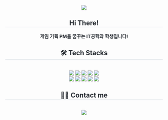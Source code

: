 <div align= "center">
    <img src="https://capsule-render.vercel.app/api?type=waving&color=0:00c8f0,100:1887dc&height=120&text=Welcome%20To%20Jinsy's%20Github&animation=fadeIn&fontColor=1e528a&fontSize=50" />
    </div>
    <div align= "center"> 
    <h2 style="border-bottom: 1px solid #d8dee4; color: #282d33;"> Hi There! </h2>  
    <div style="font-weight: 700; font-size: 15px; text-align: center; color: #282d33;"> 게임 기획 PM을 꿈꾸는 IT공학과 학생입니다! </div> 
    </div>
    <div align= "center">
    <h2 style="border-bottom: 1px solid #d8dee4; color: #282d33;"> 🛠️ Tech Stacks </h2> <br> 
    <div style="margin: 0 auto; text-align: center;" align= "center"> <img src="https://img.shields.io/badge/Github-181717?style=flat&logo=Github&logoColor=white">
          <img src="https://img.shields.io/badge/HTML5-E34F26?style=flat&logo=HTML5&logoColor=white">
          <img src="https://img.shields.io/badge/MySQL-4479A1?style=flat&logo=MySQL&logoColor=white">
          <img src="https://img.shields.io/badge/Notion-000000?style=flat&logo=Notion&logoColor=white">
          <img src="https://img.shields.io/badge/Flutter-02569B?style=flat&logo=Flutter&logoColor=white">
          <br/><img src="https://img.shields.io/badge/C-A8B9CC?style=flat&logo=C&logoColor=white">
          <img src="https://img.shields.io/badge/Python-3776AB?style=flat&logo=Python&logoColor=white">
          <img src="https://img.shields.io/badge/Slack-4A154B?style=flat&logo=Slack&logoColor=white">
          <img src="https://img.shields.io/badge/Java-007396?style=flat&logo=Java&logoColor=white">
          <img src="https://img.shields.io/badge/Discord-5865F2?style=flat&logo=Discord&logoColor=white">
          <br/></div>
    </div>
    <div align= "center">
    <h2 style="border-bottom: 1px solid #d8dee4; color: #282d33;"> 🧑‍💻 Contact me </h2> <br> 
    <div align= "center"> <a href=mailto:jsy00@sookmyung.ac.kr> <img src="https://img.shields.io/badge/Gmail-EA4335?style=flat&logo=Gmail&logoColor=white&link=mailto:jsy00@sookmyung.ac.kr"> </a>
          </div>  <br> 
    <div align= "center">  </div> 
    </div>
    
    

